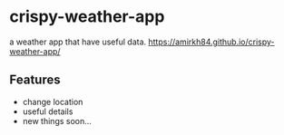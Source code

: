 # crispy-weather-app
a weather app that have useful data.
https://amirkh84.github.io/crispy-weather-app/
## Features

- change location
- useful details
- new things soon...

